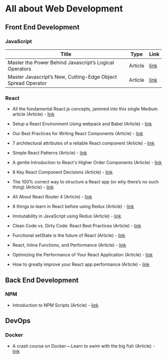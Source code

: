# All about Web Development

## Front End Development

### JavaScript

| Title | Type | Link |
| --- | --- | --- |
| Master the Power Behind Javascript’s Logical Operators | Article | [link](https://codeburst.io/master-javascripts-object-spread-operator-3803430e99aa) |
| Master Javascript’s New, Cutting-Edge Object Spread Operator | Article | [link](https://codeburst.io/master-javascripts-object-spread-operator-3803430e99aa) |

### React

- All the fundamental React.js concepts, jammed into this single Medium article (Article) - [link](https://medium.freecodecamp.org/all-the-fundamental-react-js-concepts-jammed-into-this-single-medium-article-c83f9b53eac2)

- Setup a React Environment Using webpack and Babel (Article) - [link](https://scotch.io/tutorials/setup-a-react-environment-using-webpack-and-babel)

- Our Best Practices for Writing React Components (Article) - [link](https://engineering.musefind.com/our-best-practices-for-writing-react-components-dec3eb5c3fc8)

- 7 architectural attributes of a reliable React component (Article) - [link](https://dmitripavlutin.com/7-architectural-attributes-of-a-reliable-react-component)

- Simple React Patterns (Article) - [link](http://lucasmreis.github.io/blog/simple-react-patterns)

- A gentle Introduction to React's Higher Order Components (Article) - [link](https://www.robinwieruch.de/gentle-introduction-higher-order-components)

- 8 Key React Component Decisions (Article) - [link](https://medium.freecodecamp.org/8-key-react-component-decisions-cc965db11594)

- The 100% correct way to structure a React app (or why there’s no such thing) (Article) - [link](https://hackernoon.com/the-100-correct-way-to-structure-a-react-app-or-why-theres-no-such-thing-3ede534ef1ed)

- All About React Router 4 (Article) - [link](https://css-tricks.com/react-router-4/)

- 8 things to learn in React before using Redux (Article) - [link](https://www.robinwieruch.de/learn-react-before-using-redux/)

- Immutability in JavaScript using Redux (Article) - [link](https://www.toptal.com/javascript/immutability-in-javascript-using-redux)

- Clean Code vs. Dirty Code: React Best Practices (Article) - [link](http://americanexpress.io/clean-code-dirty-code)

- Functional setState is the future of React (Article) - [link](https://medium.freecodecamp.org/functional-setstate-is-the-future-of-react-374f30401b6b)

- React, Inline Functions, and Performance (Article) - [link](https://cdb.reacttraining.com/react-inline-functions-and-performance-bdff784f5578)

- Optimizing the Performance of Your React Application (Article) - [link](https://auth0.com/blog/optimizing-react)

- How to greatly improve your React app performance (Article) - [link](https://medium.com/myheritage-engineering/how-to-greatly-improve-your-react-app-performance-e70f7cbbb5f6)

## Back End Development



### NPM

- Introduction to NPM Scripts (Article) - [link](https://medium.freecodecamp.org/introduction-to-npm-scripts-1dbb2ae01633)

## DevOps

### Docker

- A crash course on Docker — Learn to swim with the big fish (Article) - [link](https://blog.sourcerer.io/a-crash-course-on-docker-learn-to-swim-with-the-big-fish-6ff25e8958b0?source=bookmarks---------8----------------&gi=d12325e6e852)
